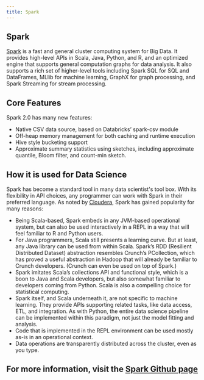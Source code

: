 ```yaml
---
title: Spark
---
```

## Spark

<a href='http://spark.apache.org/' target='_blank' rel='nofollow'>Spark</a> is a fast and general cluster computing system for Big Data. It provides high-level APIs in Scala, Java, Python, and R, and an optimized engine that supports general computation graphs for data analysis. It also supports a rich set of higher-level tools including Spark SQL for SQL and DataFrames, MLlib for machine learning, GraphX for graph processing, and Spark Streaming for stream processing.

## Core Features
Spark 2.0 has many new features:
 * Native CSV data source, based on Databricks’ spark-csv module
 * Off-heap memory management for both caching and runtime execution
 * Hive style bucketing support
 * Approximate summary statistics using sketches, including approximate quantile, Bloom filter, and count-min sketch.
## How it is used for Data Science
Spark has become a standard tool in many data scientist's tool box. With its flexibility in API choices, any programmer can work with Spark in their preferred language. As noted by <a href='https://blog.cloudera.com/blog/2014/03/why-apache-spark-is-a-crossover-hit-for-data-scientists' target='_blank' rel='nofollow'>Cloudera</a>, Spark has gained popularity for many reasons:
 * Being Scala-based, Spark embeds in any JVM-based operational system, but can also be used interactively in a REPL in a way that will feel familiar to R and Python users.
 * For Java programmers, Scala still presents a learning curve. But at least, any Java library can be used from within Scala.
Spark’s RDD (Resilient Distributed Dataset) abstraction resembles Crunch’s PCollection, which has proved a useful abstraction in Hadoop that will already be familiar to Crunch developers. (Crunch can even be used on top of Spark.)
 * Spark imitates Scala’s collections API and functional style, which is a boon to Java and Scala developers, but also somewhat familiar to developers coming from Python. Scala is also a compelling choice for statistical computing.
 * Spark itself, and Scala underneath it, are not specific to machine learning. They provide APIs supporting related tasks, like data access, ETL, and integration. As with Python, the entire data science pipeline can be implemented within this paradigm, not just the model fitting and analysis.
* Code that is implemented in the REPL environment can be used mostly as-is in an operational context.
* Data operations are transparently distributed across the cluster, even as you type.

## For more information, visit the <a href='https://github.com/apache/spark' target='_blank' rel='nofollow'>Spark Github page</a>